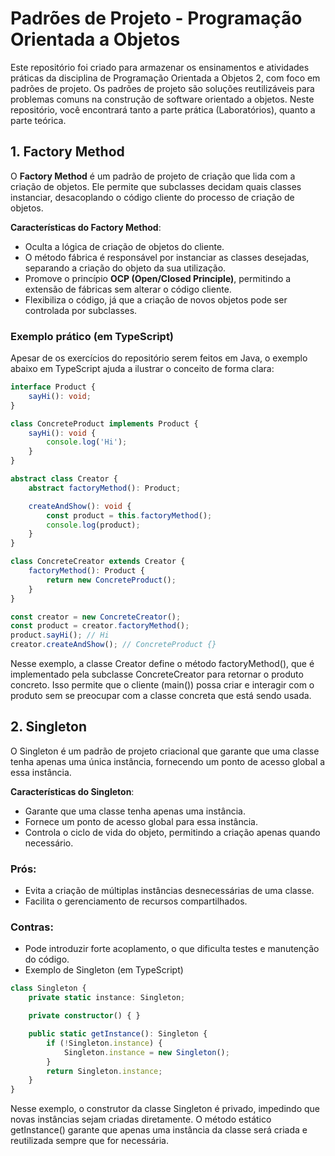 # Padrões de Projeto - Programação Orientada a Objetos

Este repositório foi criado para armazenar os ensinamentos e atividades práticas da disciplina de Programação Orientada a Objetos 2, com foco em padrões de projeto. Os padrões de projeto são soluções reutilizáveis para problemas comuns na construção de software orientado a objetos. Neste repositório, você encontrará tanto a parte prática (Laboratórios), quanto a parte teórica.

## 1. Factory Method

O **Factory Method** é um padrão de projeto de criação que lida com a criação de objetos. Ele permite que subclasses decidam quais classes instanciar, desacoplando o código cliente do processo de criação de objetos.

**Características do Factory Method**:
- Oculta a lógica de criação de objetos do cliente.
- O método fábrica é responsável por instanciar as classes desejadas, separando a criação do objeto da sua utilização.
- Promove o princípio **OCP (Open/Closed Principle)**, permitindo a extensão de fábricas sem alterar o código cliente.
- Flexibiliza o código, já que a criação de novos objetos pode ser controlada por subclasses.

### Exemplo prático (em TypeScript)

Apesar de os exercícios do repositório serem feitos em Java, o exemplo abaixo em TypeScript ajuda a ilustrar o conceito de forma clara:

```typescript
interface Product {
    sayHi(): void;
}

class ConcreteProduct implements Product {
    sayHi(): void {
        console.log('Hi');
    }
}

abstract class Creator {
    abstract factoryMethod(): Product;

    createAndShow(): void {
        const product = this.factoryMethod();
        console.log(product);
    }
}

class ConcreteCreator extends Creator {
    factoryMethod(): Product {
        return new ConcreteProduct();
    }
}

const creator = new ConcreteCreator();
const product = creator.factoryMethod();
product.sayHi(); // Hi
creator.createAndShow(); // ConcreteProduct {}
```

Nesse exemplo, a classe Creator define o método factoryMethod(), que é implementado pela subclasse ConcreteCreator para retornar o produto concreto. Isso permite que o cliente (main()) possa criar e interagir com o produto sem se preocupar com a classe concreta que está sendo usada.

## 2. Singleton
O Singleton é um padrão de projeto criacional que garante que uma classe tenha apenas uma única instância, fornecendo um ponto de acesso global a essa instância.

**Características do Singleton**:

- Garante que uma classe tenha apenas uma instância.
- Fornece um ponto de acesso global para essa instância.
- Controla o ciclo de vida do objeto, permitindo a criação apenas quando necessário.

### Prós:

- Evita a criação de múltiplas instâncias desnecessárias de uma classe.
- Facilita o gerenciamento de recursos compartilhados.

### Contras:

- Pode introduzir forte acoplamento, o que dificulta testes e manutenção do código.
- Exemplo de Singleton (em TypeScript)

```typescript
class Singleton {
    private static instance: Singleton;

    private constructor() { }

    public static getInstance(): Singleton {
        if (!Singleton.instance) {
            Singleton.instance = new Singleton();
        }
        return Singleton.instance;
    }
}
```

Nesse exemplo, o construtor da classe Singleton é privado, impedindo que novas instâncias sejam criadas diretamente. O método estático getInstance() garante que apenas uma instância da classe será criada e reutilizada sempre que for necessária.